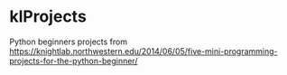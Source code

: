 # klProjects
Python beginners projects from https://knightlab.northwestern.edu/2014/06/05/five-mini-programming-projects-for-the-python-beginner/
